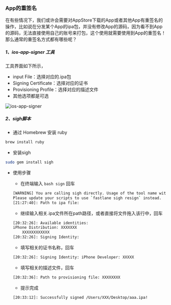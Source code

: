 ### App的重签名

在有些情况下，我们或许会需要对AppStore下载的App或者其他App有重签名的操作，比如说在分发某个App的ipa包，并没有修改App的源码，因为看不到App的源码，无法直接使用自己的账号来打包，这个使用就需要使用到App的重签名！那么通常的重签名方式都有哪些呢？

##### 1、ios-app-signer 工具

工具界面如下所示，

* input File：选择对应的.ipa包
* Signing Certificate：选择对应的证书
* Provisioning Profile：选择对应的描述文件
* 其他选项都是可选

![ios-app-signer](https://cdn.jsdelivr.net/gh/GJBlog/Notes/iOS/images/ios-app-signer.png)


##### 2、sigh脚本

* 通过 Homebrew 安装 ruby 

```bash
brew install ruby
```

* 安装sigh

```bash
sudo gem install sigh
```

* 使用步骤
    * 在终端输入 ```bash sign``` 回车

    ```bash
    [WARNING] You are calling sigh directly. Usage of the tool name without the `fastlane` prefix is deprecated in fastlane 2.0
    Please update your scripts to use `fastlane sigh resign` instead.
    [21:27:40]: Path to ipa file:
    ```
    
    * 继续输入相关.ipa文件所在path路径，或者直接将文件拖入该行中，回车

    ```bash
    [20:32:26]: Available identities:
	iPhone Distribution: XXXXXXX
		XXXXXXXXXXXX
    [20:32:26]: Signing Identity:
    ```
    
    * 填写相关的证书名称，回车

    ```bash
    [20:32:26]: Signing Identity: iPhone Developer: XXXXX
    ```
    
    * 填写相关的描述文件，回车
    
    ```bash
    [20:32:36]: Path to provisioning file: XXXXXXXX
    ```
    * 提示完成

    ```bash
    [20:33:12]: Successfully signed /Users/XXX/Desktop/aaa.ipa!
    ```



